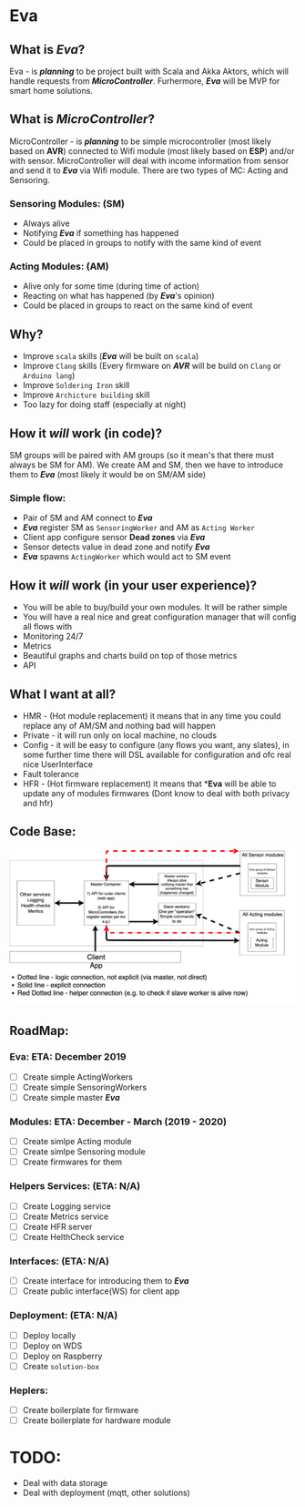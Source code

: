 # Eva
## What is ***Eva***?
  Eva - is ***planning*** to be project built with Scala and Akka Aktors, which will handle requests from ***MicroController***. Furhermore, ***Eva*** will be MVP for smart home solutions.


## What is ***MicroController***?
  MicroController - is ***planning*** to be simple microcontroller (most likely based on **AVR**) connected to Wifi module (most likely based on **ESP**) and/or with sensor. MicroController will deal with income information from sensor and send it to ***Eva*** via Wifi module. There are two types of MC: Acting and Sensoring.

### Sensoring Modules: (SM)
  - Always alive
  - Notifying ***Eva*** if something has happened
  - Could be placed in groups to notify with the same kind of event

### Acting Modules: (AM)
  - Alive only for some time (during time of action)
  - Reacting on what has happened (by ***Eva***'s opinion)
  - Could be placed in groups to react on the same kind of event

## Why?
  - Improve `scala` skills (***Eva*** will be built on `scala`)
  - Improve `Clang` skills (Every firmware on ***AVR*** will be build on `Clang` or `Arduino lang`)
  - Improve `Soldering Iron` skill
  - Improve `Archicture building` skill
  - Too lazy for doing staff (especially at night)

## How it ***will*** work (in code)?
  SM groups will be paired with AM groups (so it mean's that there must always be SM for AM).
  We create AM and SM, then we have to introduce them to ***Eva*** (most likely it would be on SM/AM side)

  ### Simple flow:
  - Pair of SM and AM connect to ***Eva***
  - ***Eva*** register SM as `SensoringWorker` and AM as `Acting Worker`
  - Client app configure sensor **Dead zones** via ***Eva***
  - Sensor detects value in dead zone and notify ***Eva***
  - ***Eva*** spawns `ActingWorker` which would act to SM event


## How it ***will*** work (in your user experience)?
  - You will be able to buy/build your own modules. It will be rather simple
  - You will have a real nice and great configuration manager that will config all flows with
  - Monitoring 24/7
  - Metrics
  - Beautiful graphs and charts build on top of those metrics
  - API

## What I want at all?
  - HMR - (Hot module replacement) it means that in any time you could replace any of AM/SM and nothing bad will happen
  - Private - it will run only on local machine, no clouds
  - Config - it will be easy to configure (any flows you want, any slates), in some further time there will DSL available for configuration and ofc real nice UserInterface
  - Fault tolerance
  - HFR - (Hot firmware replacement) it means that ***Eva** will be able to update any of modules firmwares (Dont know to deal with both privacy and hfr)


## Code Base:
  ![Arch](https://github.com/7challenger/eva/blob/master/docs/eva-arch-scheme.png?raw=true)

## RoadMap:
### Eva: ETA: December 2019
  - [ ] Create simple ActingWorkers
  - [ ] Create simple SensoringWorkers
  - [ ] Create simple master ***Eva***

### Modules: ETA: December - March (2019 - 2020)
  - [ ] Create simlpe Acting module
  - [ ] Create simlpe Sensoring module
  - [ ] Create firmwares for them

### Helpers Services: (ETA: N/A)
  - [ ] Create Logging service
  - [ ] Create Metrics service
  - [ ] Create HFR server
  - [ ] Create HelthCheck service

### Interfaces: (ETA: N/A)
  - [ ] Create interface for introducing them to ***Eva***
  - [ ] Create public interface(WS) for client app

### Deployment: (ETA: N/A)
  - [ ] Deploy locally
  - [ ] Deploy on WDS
  - [ ] Deploy on Raspberry
  - [ ] Create `solution-box`

### Heplers:
  - [ ] Create boilerplate for firmware
  - [ ] Create boilerplate for hardware module

# TODO:
- Deal with data storage
- Deal with deployment (mqtt, other solutions)

